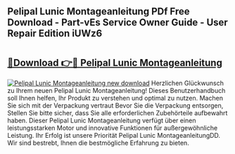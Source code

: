 ## Pelipal Lunic Montageanleitung PDf Free Download - Part-vEs Service Owner Guide - User Repair Edition iUWz6

# <h2><a href="http://df6zup.blite.top/?on=Pelipal+Lunic+Montageanleitung">🔗Download 👉🔴 Pelipal Lunic Montageanleitung</a></h2>

[![Pelipal Lunic Montageanleitung new download](https://i.imgur.com/lujVjoI.png)](http://df6zup.blite.top/?on=Pelipal+Lunic+Montageanleitung)
Herzlichen Glückwunsch zu Ihrem neuen Pelipal Lunic Montageanleitung! Dieses Benutzerhandbuch soll Ihnen helfen, Ihr Produkt zu verstehen und optimal zu nutzen. Machen Sie sich mit der Verpackung vertraut Bevor Sie die Verpackung entsorgen, Stellen Sie bitte sicher, dass Sie alle erforderlichen Zubehörteile aufbewahrt haben. Dieser Pelipal Lunic Montageanleitung verfügt über einen leistungsstarken Motor und innovative Funktionen für außergewöhnliche Leistung. Ihr Erfolg ist unsere Priorität Pelipal Lunic MontageanleitungDD. Wir sind bestrebt, Ihnen die bestmögliche Erfahrung zu bieten.
